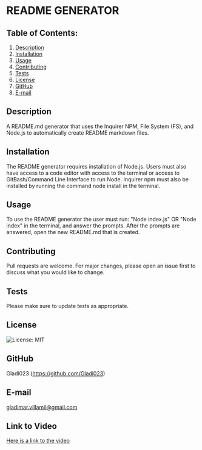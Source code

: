 # README GENERATOR

 ## Table of Contents:
   1. [Description](#description) 
   2. [Installation](#Installation)
   3. [Usage](#Usage)  
   4. [Contributing](#Contributing)
   5. [Tests](#Tests)
   6. [License](#License)
   7. [GitHub](#GitHub)
   8. [E-mail](#E-mail)

 ## Description
 A README.md generator that uses the Inquirer NPM, File System (FS), and Node.js to automatically create README markdown files. 

 ## Installation
 The README generator requires installation of Node.js.  Users must also have access to a code editor with access to the terminal or access to GitBash/Command Line Interface to run Node.  Inquirer npm must also be installed by running the command node install in the terminal.

 ## Usage
 To use the README generator the user must run: "Node index.js" OR "Node index" in the terminal, and answer the prompts.  After the prompts are answered, open the new README.md that is created.
 
 ## Contributing
 Pull requests are welcome. For major changes, please open an issue first to discuss what you would like to change.

 ## Tests
 Please make sure to update tests as appropriate.

 ## License
 ![License: MIT](https://img.shields.io/badge/License-MIT-yellow.svg)

 ## GitHub
 Gladi023 (https://github.com/Gladi023)

 ## E-mail
 gladimar.villamil@gmail.com

 ## Link to Video
 [Here is a link to the video](https://drive.google.com/file/d/1S4sZHQOqtw783bweJcPy-b41kgvOLz8e/view)